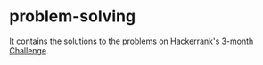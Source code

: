 # problem-solving

It contains the solutions to the problems on [Hackerrank's 3-month Challenge](https://www.hackerrank.com/interview/preparation-kits/three-month-preparation-kit). 

